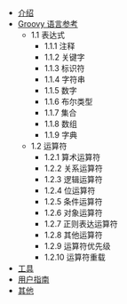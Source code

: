 # 
* [介绍](README.md)
* [Groovy 语言参考](chapter1/README.md)
   * 1.1 表达式
       * 1.1.1 注释
       * 1.1.2 关键字
       * 1.1.3 标识符
       * 1.1.4 字符串
       * 1.1.5 数字
       * 1.1.6 布尔类型
       * 1.1.7 集合
       * 1.1.8 数组
       * 1.1.9 字典
   * 1.2 运算符
       * 1.2.1 算术运算符
       * 1.2.2 关系运算符
       * 1.2.3 逻辑运算符
       * 1.2.4 位运算符
       * 1.2.5 条件运算符
       * 1.2.6 对象运算符
       * 1.2.7 正则表达运算符
       * 1.2.8 其他运算符
       * 1.2.9 运算符优先级
       * 1.2.10 运算符重载
* [工具](chapter2/README.md)
* [用户指南](chapter3/README.md)
* [其他](chapter4/README.md)

